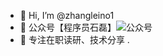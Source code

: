 - 👋 Hi, I’m @zhangleino1
- 👀 公众号【程序员石磊】![公众号](https://img-blog.csdnimg.cn/9996d8ee490a402aaa7243ba84aef175.png)
- 🌱 专注在职读研、技术分享
.

<!---
zhangleino1/zhangleino1 is a ✨ special ✨ repository because its `README.md` (this file) appears on your GitHub profile.
You can click the Preview link to take a look at your changes.
--->
